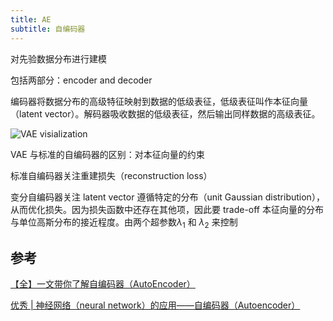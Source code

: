 ```yaml
---
title: AE
subtitle: 自编码器
---
```


对先验数据分布进行建模

包括两部分：encoder and decoder

编码器将数据分布的高级特征映射到数据的低级表征，低级表征叫作本征向量（latent vector）。解码器吸收数据的低级表征，然后输出同样数据的高级表征。

![VAE visialization](https://image.jiqizhixin.com/uploads/wangeditor/9600b7f4-10a2-4757-8e89-dc81a91ea840/06859image%20(12).png)

VAE 与标准的自编码器的区别：对本征向量的约束

标准自编码器关注重建损失（reconstruction loss）

变分自编码器关注 latent vector 遵循特定的分布（unit Gaussian distribution），从而优化损失。因为损失函数中还存在其他项，因此要 trade-off 本征向量的分布与单位高斯分布的接近程度。由两个超参数$λ_1$ 和 $λ_2$ 来控制

## 参考

[【全】一文带你了解自编码器（AutoEncoder）](https://zhuanlan.zhihu.com/p/80377698)

[优秀 | 神经网络（neural network）的应用——自编码器（Autoencoder）](https://skyfaker.cc/2019/04/16/autoencoder/)





